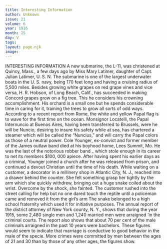 ```yaml
---
title: Interesting Information
author: Unknown
issue: 21
volume: 6
year: 1916
month: 25
day: V
tags:
layout: page.njk
image:
---
```

INTERESTING INFORMATION       A new submarine, the L-11, was christened at Quincy, Mass., a few days ago by Miss Mary Latimer, daughter of Capt. Julian Latimer, U. S. N. The submarine is one of the largest underwater boats in the U. S. navy, being 170 feet long and having a cruising radius of 5,500 miles.       Besides growing white grapes on red grape vines and vice versa, H. R. Hobson, of Long Beach, Calif., has succeeded in making Concord grapes grow on a fig tree. This he considers his crowning accomplishment. His orchard is a small one but he spends considerable time in caring for it, training the trees to grow all sorts of odd ways.       According to a recent report from Rome, the white and yellow Papal flag is to wave for the first time on the ocean. Monsignor Locatelli, the Papal Internuncio at Buenos Aires, having been transferred to Brussels, were he will be Nuncio, desiring to insure his safety while at sea, has chartered a steamer which will be called the “Nuncius,” and will carry the Papal colors as those of a neutral power.       Cole Younger, ex-convict and former member of the James outlaw band died at his boyhood home, Lees Summit, Mo. He was the last of the notorious robber band _ which stole enough in its career to net its members $100, 000 apiece. After having spent his earlier days as a criminal, Younger joined a church after he was released from prison, and continued a devout Christian until the time of his death.       While waiting on a customer, a decorator in a millinery shop in Atlantic City, N. J., reached into a drawer behind the counter. She felt something grasp her tightly by the arm which she quickly withdrew, bringing out a huge snake coiled about the wrist. Overcome by the shock, she fainted. The customer rushed into the street calling for help but no one dared touch the reptile until a policeman came and removed it from the girl’s arm The snake belonged to a high school fraternity which used it for initiative purposes.       The annual report of the district attorney of New York county, N. Y., shows that during the year 1915, some 2,480 single men and 1,240 married men were arraigned ‘in the criminal courts. The report also shows that about 70 per cent of the male criminals arraigned in the past 10 years were bachelors. These figures would seem to indicate that marriage is conductive to good behavior in the male of the specie. More crimes were committed by men between the ages of 21 and 30 than by those of any other ages, the figures show.           


